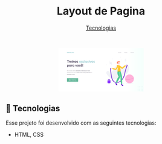 <h1 align="center"> Layout de Pagina </h1>

<p align="center">
  <a href="#-tecnologias">Tecnologias</a>
 
</p>

<br>

<p align="center">
  <img alt="telapaginaAcademia" src=".github/TelaAcademia.png" width="45%">
  
</p>
<p align="center">
  
</p>

## 🚀 Tecnologias

Esse projeto foi desenvolvido com as seguintes tecnologias:

- HTML, CSS
